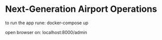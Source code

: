 # Next-Generation Airport Operations
to run the app rune: 
docker-compose up


open browser on:
localhost:8000/admin


